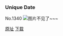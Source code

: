 ### Unique Date
No.1340
![图片不见了~~~](https://imgs.xkcd.com/comics/unique_date.png)

[原址](https://xkcd.com//1340) [下载](https://imgs.xkcd.com/comics/unique_date.png)

